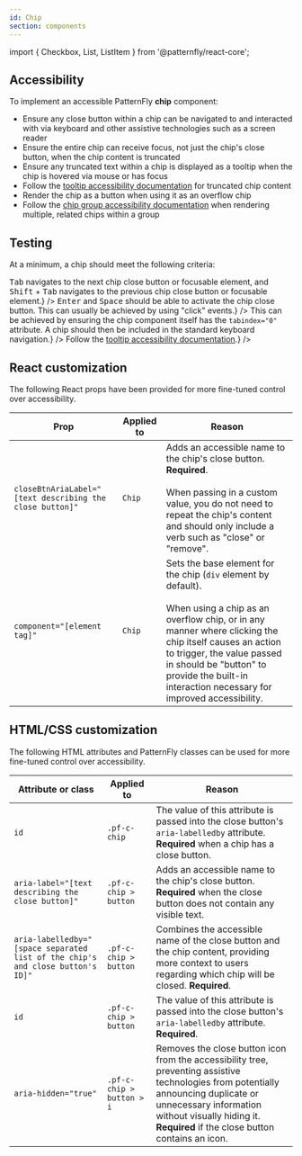 ```yaml
---
id: Chip
section: components
---
```


import { Checkbox, List, ListItem } from '@patternfly/react-core';

## Accessibility

To implement an accessible PatternFly **chip** component:

- Ensure any close button within a chip can be navigated to and interacted with via keyboard and other assistive technologies such as a screen reader
- Ensure the entire chip can receive focus, not just the chip's close button, when the chip content is truncated
- Ensure any truncated text within a chip is displayed as a tooltip when the chip is hovered via mouse or has focus
- Follow the [tooltip accessibility documentation](/components/tooltip/accessibility) for truncated chip content
- Render the chip as a button when using it as an overflow chip
- Follow the [chip group accessibility documentation](/components/chip-group/accessibility) when rendering multiple, related chips within a group

## Testing

At a minimum, a chip should meet the following criteria:

<List isPlain>
  <ListItem>
    <Checkbox id="chip-a11y-checkbox-1" label="Standard keyboard navigation can be used to navigate between chip close buttons or other focusable elements." description={<span><kbd>Tab</kbd> navigates to the next chip close button or focusable element, and <kbd>Shift</kbd> + <kbd>Tab</kbd> navigates to the previous chip close button or focusable element.</span>} />
  </ListItem>
  <ListItem>
    <Checkbox id="chip-a11y-checkbox-2" label="Standard keyboard interaction can be used to interact with the chip close button." description={<span><kbd>Enter</kbd> and <kbd>Space</kbd> should be able to activate the chip close button. This can usually be achieved by using "click" events.</span>} />
  </ListItem>
  <ListItem>
    <Checkbox id="chip-a11y-checkbox-3" label="If the chip content is truncated, the entire chip can receive focus, not just the chip's close button." description={<span>This can be achieved by ensuring the chip component itself has the <code className="ws-code">tabindex="0"</code> attribute. A chip should then be included in the standard keyboard navigation.</span>} />
  </ListItem>
  <ListItem>
    <Checkbox id="chip-a11y-checkbox-4" label="If the chip content is truncated, it has a tooltip that displays on hover or focus." description={<span>Follow the <a href="/components/tooltip/accessibility">tooltip accessibility documentation</a>.</span>} />
  </ListItem>
  <ListItem>
    <Checkbox id="chip-a11y-checkbox-5" label="An overflow chip is rendered as a button element." />
  </ListItem>
</List>

## React customization

The following React props have been provided for more fine-tuned control over accessibility.

| Prop | Applied to | Reason | 
|---|---|---|
| `closeBtnAriaLabel="[text describing the close button]"` | `Chip` | Adds an accessible name to the chip's close button. **Required**. <br/><br/> When passing in a custom value, you do not need to repeat the chip's content and should only include a verb such as "close" or "remove". |
| `component="[element tag]"` | `Chip` | Sets the base element for the chip (`div` element by default). <br/><br/> When using a chip as an overflow chip, or in any manner where clicking the chip itself causes an action to trigger, the value passed in should be "button" to provide the built-in interaction necessary for improved accessibility. |

## HTML/CSS customization

The following HTML attributes and PatternFly classes can be used for more fine-tuned control over accessibility.

| Attribute or class | Applied to | Reason | 
|---|---|---|
| `id` | `.pf-c-chip` | The value of this attribute is passed into the close button's `aria-labelledby` attribute. **Required** when a chip has a close button. |
| `aria-label="[text describing the close button]"` | `.pf-c-chip > button` | Adds an accessible name to the chip's close button. **Required** when the close button does not contain any visible text. |
| `aria-labelledby="[space separated list of the chip's and close button's ID]"` | `.pf-c-chip > button` | Combines the accessible name of the close button and the chip content, providing more context to users regarding which chip will be closed. **Required**. |
| `id` | `.pf-c-chip > button` | The value of this attribute is passed into the close button's `aria-labelledby` attribute. **Required**. |
| `aria-hidden="true"` | `.pf-c-chip > button > i` | Removes the close button icon from the accessibility tree, preventing assistive technologies from potentially announcing duplicate or unnecessary information without visually hiding it. **Required** if the close button contains an icon. |
